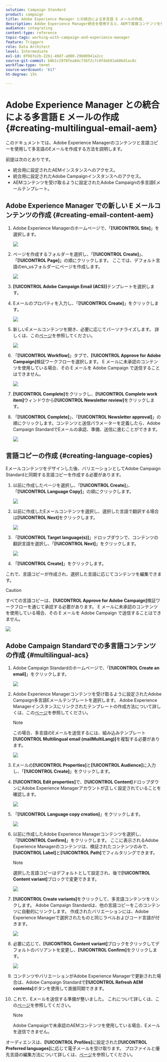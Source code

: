 ```yaml
---
solution: Campaign Standard
product: campaign
title: Adobe Experience Manager との統合による多言語 E メールの作成.
description: Adobe Experience Manager統合を使用すると、AEMで直接コンテンツを作成し、後でAdobe Campaignで使用できます。
audience: integrating
content-type: reference
topic-tags: working-with-campaign-and-experience-manager
feature: Triggers
role: Data Architect
level: Intermediate
exl-id: 0f66fe2b-22b1-49d7-a080-29b00941a2cc
source-git-commit: b0b1c2978fea84c736f2c7c0fdeb91ab0bd1ac8c
workflow-type: tm+mt
source-wordcount: '617'
ht-degree: 15%

---
```


# Adobe Experience Manager との統合による多言語 E メールの作成 {#creating-multilingual-email-aem}

このドキュメントでは、Adobe Experience Managerのコンテンツと言語コピーを使用して多言語のEメールを作成する方法を説明します。

前提は次のとおりです。

* 統合用に設定されたAEMインスタンスへのアクセス。
* 統合用に設定されたAdobe Campaignインスタンスへのアクセス。
* AEMコンテンツを受け取るように設定されたAdobe Campaignの多言語Eメールテンプレート。

## Adobe Experience Manager での新しい E メールコンテンツの作成 {#creating-email-content-aem}

1. Adobe Experience Managerのホームページで、「**[!UICONTROL Site]**」を選択します。

   ![](assets/aem_acs_1.png)

1. ページを作成するフォルダーを選択し、「**[!UICONTROL Create]**」、「**[!UICONTROL Page]**」の順にクリックします。 ここでは、デフォルト言語のen_usフォルダーにページを作成します。

   ![](assets/aem_acs_2.png)

1. **[!UICONTROL Adobe Campaign Email (ACS)]**&#x200B;テンプレートを選択します。

1. Eメールのプロパティを入力し、「**[!UICONTROL Create]**」をクリックします。

   ![](assets/aem_acs_3.png)

1. 新しいEメールコンテンツを開き、必要に応じてパーソナライズします。 詳しくは、この[ページ](../../integrating/using/creating-email-experience-manager.md#editing-email-aem)を参照してください。

   ![](assets/aem_acs_4.png)

1. 「**[!UICONTROL Workflow]**」タブで、**[!UICONTROL Approve for Adobe Campaign]**&#x200B;検証ワークフローを選択します。 E メールに未承認のコンテンツを使用している場合、その E メールを Adobe Campaign で送信することはできません。

   ![](assets/aem_acs_7.png)

1. **[!UICONTROL Complete]**&#x200B;をクリックし、**[!UICONTROL Complete work item]**&#x200B;ウィンドウから&#x200B;**[!UICONTROL Newsletter review]**&#x200B;をクリックします。

1. 「**[!UICONTROL Complete]**」、「**[!UICONTROL Newsletter approval]**」の順にクリックします。コンテンツと送信パラメーターを定義したら、Adobe Campaign StandardでEメールの承認、準備、送信に進むことができます。

   ![](assets/aem_acs_8.png)

## 言語コピーの作成 {#creating-language-copies}

Eメールコンテンツをデザインした後、バリエーションとしてAdobe Campaign Standardと同期する言語コピーを作成する必要があります。

1. 以前に作成したページを選択し、「**[!UICONTROL Create]**」、「**[!UICONTROL Language Copy]**」の順にクリックします。

   ![](assets/aem_acs_5.png)

1. 以前に作成したEメールコンテンツを選択し、選択した言語で翻訳する場合は&#x200B;**[!UICONTROL Next]**&#x200B;をクリックします。

   ![](assets/aem_acs_6.png)

1. 「**[!UICONTROL Target language(s)]**」ドロップダウンで、コンテンツの翻訳言語を選択し、「**[!UICONTROL Next]**」をクリックします。

   ![](assets/aem_acs_9.png)

1. 「**[!UICONTROL Create]**」をクリックします。

これで、言語コピーが作成され、選択した言語に応じてコンテンツを編集できます。

>[!CAUTION]
>
>すべての言語コピーは、**[!UICONTROL Approve for Adobe Campaign]**&#x200B;検証ワークフローを通じて承認する必要があります。 E メールに未承認のコンテンツを使用している場合、その E メールを Adobe Campaign で送信することはできません。

![](assets/aem_acs_11.png)

## Adobe Campaign Standardでの多言語コンテンツの作成 {#multilingual-acs}

1. Adobe Campaign Standardのホームページで、「**[!UICONTROL Create an email]**」をクリックします。

   ![](assets/aem_acs_12.png)

1. Adobe Experience Managerコンテンツを受け取るように設定されたAdobe Campaign多言語Eメールテンプレートを選択します。 Adobe Experience Managerインスタンスにリンクされたテンプレートの作成方法について詳しくは、この[ページ](../../integrating/using/configure-experience-manager.md#config-acs)を参照してください。

   >[!NOTE]
   >
   >この場合、多言語のEメールを送信するには、組み込みテンプレート&#x200B;**[!UICONTROL Multilingual email (mailMultiLang)]**&#x200B;を複製する必要があります。

   ![](assets/aem_acs_13.png)

1. Eメールの&#x200B;**[!UICONTROL Properties]**&#x200B;と&#x200B;**[!UICONTROL Audience]**&#x200B;に入力し、「**[!UICONTROL Create]**」をクリックします。

1. **[!UICONTROL Edit properties]**&#x200B;で、**[!UICONTROL Content]**&#x200B;ドロップダウンにAdobe Experience Managerアカウントが正しく設定されていることを確認します。

   ![](assets/aem_acs_20.png)

1. 「**[!UICONTROL Language copy creation]**」をクリックします。

   ![](assets/aem_acs_16.png)

1. 以前に作成したAdobe Experience Managerコンテンツを選択し、「**[!UICONTROL Confirm]**」をクリックします。 ここに表示されるAdobe Experience Managerのコンテンツは、検証されたコンテンツのみで、 **[!UICONTROL Label]**&#x200B;と&#x200B;**[!UICONTROL Path]**&#x200B;でフィルタリングできます。

   >[!NOTE]
   >
   >選択した言語コピーはデフォルトとして設定され、後で&#x200B;**[!UICONTROL Content variant]**&#x200B;ブロックで変更できます。

   ![](assets/aem_acs_17.png)

1. **[!UICONTROL Create variants]**&#x200B;をクリックして、多言語コンテンツをリンクします。 Adobe Campaign Standardは、他の言語コピーをこのコンテンツに自動的にリンクします。 作成されたバリエーションには、Adobe Experience Managerで選択されたものと同じラベルおよびコード言語が付きます。

   ![](assets/aem_acs_18.png)

1. 必要に応じて、**[!UICONTROL Content variant]**&#x200B;ブロックをクリックしてデフォルトのバリアントを変更し、**[!UICONTROL Confirm]**&#x200B;をクリックします。

   ![](assets/aem_acs_19.png)

1. コンテンツやバリエーションがAdobe Experience Managerで更新された場合は、Adobe Campaign Standardで&#x200B;**[!UICONTROL Refresh AEM contents]**&#x200B;ボタンを使用して直接同期できます。

1. これで、Eメールを送信する準備が整いました。 これについて詳しくは、この[ページ](../../sending/using/get-started-sending-messages.md)を参照してください。

   >[!NOTE]
   >
   >Adobe Campaignで未承認のAEMコンテンツを使用している場合、Eメールを送信できません。

オーディエンスは、**[!UICONTROL Profiles]**&#x200B;に設定された&#x200B;**[!UICONTROL Preferred languages]**&#x200B;に応じて電子メールを受け取ります。 プロファイルと優先言語の編集方法について詳しくは、[ページ](../../audiences/using/editing-profiles.md)を参照してください。
